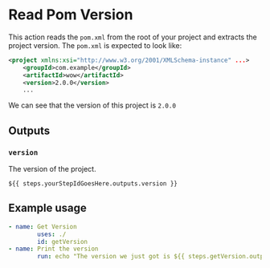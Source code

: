 # Read Pom Version

This action reads the `pom.xml` from the root of your project and extracts the project version.
The `pom.xml` is expected to look like:

```xml
<project xmlns:xsi="http://www.w3.org/2001/XMLSchema-instance" ...>
    <groupId>com.example</groupId>
    <artifactId>wow</artifactId>
    <version>2.0.0</version>
    ...
```

We can see that the version of this project is `2.0.0`

## Outputs

### `version`

The version of the project.

`${{ steps.yourStepIdGoesHere.outputs.version }}`

## Example usage

```yaml
- name: Get Version
        uses: ./
        id: getVersion
- name: Print the version
        run: echo "The version we just got is ${{ steps.getVersion.outputs.version }}"
```